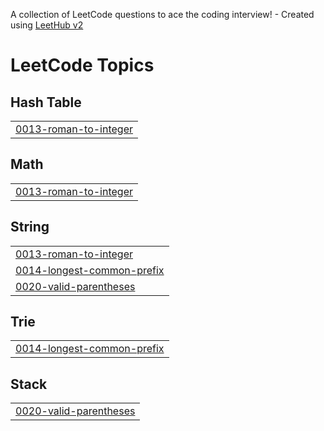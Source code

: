A collection of LeetCode questions to ace the coding interview! - Created using [LeetHub v2](https://github.com/arunbhardwaj/LeetHub-2.0)
<!---LeetCode Topics Start-->
# LeetCode Topics
## Hash Table
|  |
| ------- |
| [0013-roman-to-integer](https://github.com/Vikashkrjsr15/LeetCode/tree/master/0013-roman-to-integer) |
## Math
|  |
| ------- |
| [0013-roman-to-integer](https://github.com/Vikashkrjsr15/LeetCode/tree/master/0013-roman-to-integer) |
## String
|  |
| ------- |
| [0013-roman-to-integer](https://github.com/Vikashkrjsr15/LeetCode/tree/master/0013-roman-to-integer) |
| [0014-longest-common-prefix](https://github.com/Vikashkrjsr15/LeetCode/tree/master/0014-longest-common-prefix) |
| [0020-valid-parentheses](https://github.com/Vikashkrjsr15/LeetCode/tree/master/0020-valid-parentheses) |
## Trie
|  |
| ------- |
| [0014-longest-common-prefix](https://github.com/Vikashkrjsr15/LeetCode/tree/master/0014-longest-common-prefix) |
## Stack
|  |
| ------- |
| [0020-valid-parentheses](https://github.com/Vikashkrjsr15/LeetCode/tree/master/0020-valid-parentheses) |
<!---LeetCode Topics End-->